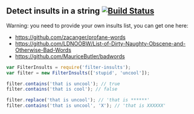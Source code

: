 ## Detect insults in a string [![Build Status](https://travis-ci.org/graphcomment/filter-insults.svg?branch=master)](https://travis-ci.org/graphcomment/filter-insults)

Warning: you need to provide your own insults list, you can get one here:

- https://github.com/zacanger/profane-words
- https://github.com/LDNOOBW/List-of-Dirty-Naughty-Obscene-and-Otherwise-Bad-Words
- https://github.com/MauriceButler/badwords

```js
var FilterInsults = require('filter-insults');
var filter = new FilterInsults(['stupid', 'uncool']);

filter.contains('that is uncool'); // true
filter.contains('that is cool'); // false

filter.replace('that is uncool'); // 'that is ******'
filter.contains('that is uncool', 'X'); // 'that is XXXXXX'
```

